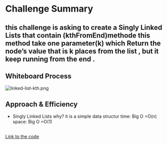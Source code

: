 # Challenge Summary
## this challenge is asking to create a Singly Linked Lists that contain (kthFromEnd)methode this method take one parameter(k) which Return the node’s value that is k places from the list , but it keep running from the end .

## Whiteboard Process

![linked-list-kth.png](linked-list-kth.png.PNG)

## Approach & Efficiency
- Singly Linked Lists why? it is a simple data structur time:  Big O =O(n)
space:  Big O =O(1)

##
[Link to the code](https://github.com/marwanrawshedh/data-structures-and-algorithms/blob/main/javascript-401/code-challenge07/lib/linkedList.js)
